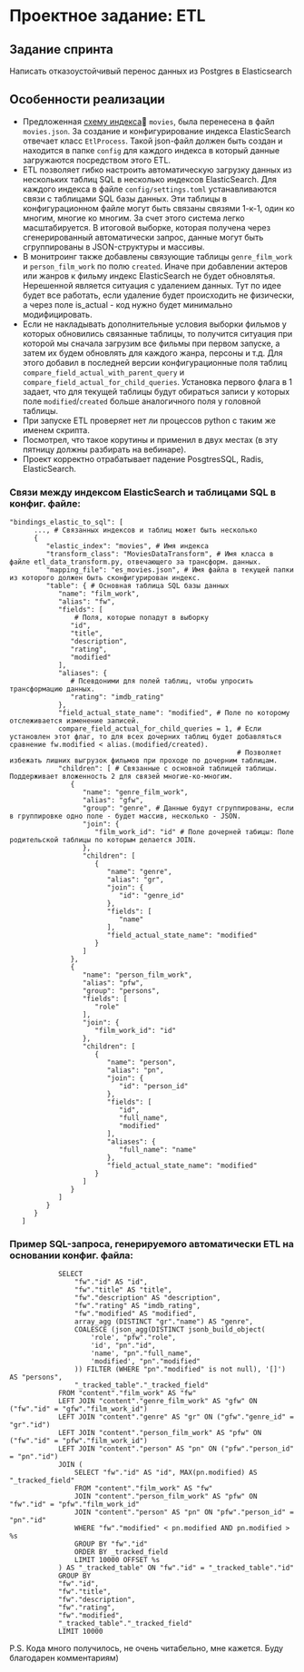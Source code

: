 # Проектное задание: ETL

## Задание спринта

Написать отказоустойчивый перенос данных из Postgres в Elasticsearch

## Особенности реализации

- Предложенная [cхему индекса](https://code.s3.yandex.net/middle-python/learning-materials/es_schema.txt)💾  `movies`, 
  была перенесена в файл `movies.json`. За создание и конфигурирование индекса ElasticSearch отвечает класс 
  `EtlProcess`. Такой json-файл должен быть создан и находится в папке `config` для каждого индекса в который данные
  загружаются посредством этого ETL.
- ETL позволяет гибко настроить автоматическую загрузку данных из нескольких таблиц SQL в несколько индексов 
  ElasticSearch. Для каждого индекса в файле `config/settings.toml` устанавливаются связи с таблицами SQL базы данных.
  Эти таблицы в конфигурационном файле могут быть связаны связями 1-к-1, один ко многим, многие ко многим. За счет этого
  система легко масштабируется. В итоговой выборке, которая получена через сгенерированный автоматически запрос,
  данные могут быть сгруппированы в JSON-структуры и массивы.
- В монитроинг также добавлены связующие таблицы `genre_film_work` и `person_film_work` по полю `created`. Иначе при 
  добавлении актеров или жанров к фильму индекс ElasticSearch не будет обновлятья. Нерешенной является ситуация с 
  удалением данных. Тут по идее будет все работать, если удаление будет происходить не физически, а через поле
  is_actual - код нужно будет минимально модифицировать.
- Если не накладывать дополнительные условия выборки фильмов у которых обновились связанные таблицы, то получится
  ситуация при которой мы сначала загрузим все фильмы при первом запуске, а затем их будем обновлять для каждого жанра,
  персоны и т.д. Для этого добавил в последней версии конфигурационные поля таблиц 
  `compare_field_actual_with_parent_query` и `compare_field_actual_for_child_queries`. Установка первого флага в 1
  задает, что для текущей таблицы будут обираться записи у которых поле `modified`/`created` больше аналогичного поля
  у головной таблицы.
- При запуске ETL проверяет нет ли процессов python с таким же именем скрипта.
- Посмотрел, что такое корутины и применил в двух местах (в эту пятницу должны разбирать на вебинаре).
- Проект корректно отрабатывает падение PosgtresSQL, Radis, ElasticSearch.

### Связи между индексом ElasticSearch и таблицами SQL в конфиг. файле: 
```
"bindings_elastic_to_sql": [
      ..., # Связанных индексов и таблиц может быть несколько
      {
         "elastic_index": "movies", # Имя индекса
         "transform_class": "MoviesDataTransform", # Имя класса в файле etl_data_transform.py, отвечающего за трансформ. данных.
         "mapping_file": "es_movies.json", # Имя файла в текущей папки из которого должен быть сконфигурирован индекс. 
         "table": { # Основная таблица SQL базы данных
            "name": "film_work",
            "alias": "fw",
            "fields": [ 
                # Поля, которые попадут в выборку
               "id",
               "title",
               "description",
               "rating",
               "modified"
            ],
            "aliases": {
               # Псевдоними для полей таблиц, чтобы упросить трансформацию данных.
               "rating": "imdb_rating"
            },
            "field_actual_state_name": "modified", # Поле по которому отслеживается изменение записей.
            compare_field_actual_for_child_queries = 1, # Если установлен этот флаг, то для всех дочерних таблиц будет добавляться сравнение fw.modified < alias.(modified/created).
                                                        # Позволяет избежать лишних выгрузок фильмов при проходе по дочерним таблицам.
            "children": [ # Связанные с основной таблицей таблицы. Поддерживает вложенность 2 для связей многие-ко-многим.
               {
                  "name": "genre_film_work",
                  "alias": "gfw",
                  "group": "genre", # Данные будут сгруппированы, если в группировке одно поле - будет массив, несколько - JSON.
                  "join": {
                     "film_work_id": "id" # Поле дочерней табицы: Поле родительской таблицы по которым делается JOIN.
                  },
                  "children": [
                     {
                        "name": "genre",
                        "alias": "gr",
                        "join": {
                           "id": "genre_id"
                        },
                        "fields": [
                           "name"
                        ],
                        "field_actual_state_name": "modified"
                     }
                  ]
               },
               {
                  "name": "person_film_work",
                  "alias": "pfw",
                  "group": "persons",
                  "fields": [
                     "role"
                  ],
                  "join": {
                     "film_work_id": "id"
                  },
                  "children": [
                     {
                        "name": "person",
                        "alias": "pn",
                        "join": {
                           "id": "person_id"
                        },
                        "fields": [
                           "id",
                           "full_name",
                           "modified"
                        ],
                        "aliases": {
                           "full_name": "name"
                        },
                        "field_actual_state_name": "modified"
                     }
                  ]
               }
            ]
         }
      }
   ]
```

### Пример SQL-запроса, генерируемого автоматически ETL на основании конфиг. файла:
```
            SELECT 
                "fw"."id" AS "id",
                "fw"."title" AS "title",
                "fw"."description" AS "description",
                "fw"."rating" AS "imdb_rating",
                "fw"."modified" AS "modified",
                array_agg (DISTINCT "gr"."name") AS "genre",
                COALESCE (json_agg(DISTINCT jsonb_build_object(
                    'role', "pfw"."role", 
                    'id', "pn"."id", 
                    'name', "pn"."full_name", 
                    'modified', "pn"."modified"
                )) FILTER (WHERE "pn"."modified" is not null), '[]') AS "persons",
                "_tracked_table"."_tracked_field" 
            FROM "content"."film_work" AS "fw"
            LEFT JOIN "content"."genre_film_work" AS "gfw" ON ("fw"."id" = "gfw"."film_work_id")
            LEFT JOIN "content"."genre" AS "gr" ON ("gfw"."genre_id" = "gr"."id")
            LEFT JOIN "content"."person_film_work" AS "pfw" ON ("fw"."id" = "pfw"."film_work_id")
            LEFT JOIN "content"."person" AS "pn" ON ("pfw"."person_id" = "pn"."id")
            JOIN (
                SELECT "fw"."id" AS "id", MAX(pn.modified) AS "_tracked_field"
                FROM "content"."film_work" AS "fw"
                JOIN "content"."person_film_work" AS "pfw" ON "fw"."id" = "pfw"."film_work_id"
                JOIN "content"."person" AS "pn" ON "pfw"."person_id" = "pn"."id"
                WHERE "fw"."modified" < pn.modified AND pn.modified > %s 
                GROUP BY "fw"."id"
                ORDER BY _tracked_field
                LIMIT 10000 OFFSET %s
            ) AS "_tracked_table" ON "fw"."id" = "_tracked_table"."id"  
            GROUP BY
            "fw"."id",
            "fw"."title",
            "fw"."description",
            "fw"."rating",
            "fw"."modified",
            "_tracked_table"."_tracked_field"
            LIMIT 10000
```

P.S. Кода много получилось, не очень читабельно, мне кажется. Буду благодарен комментариям)
